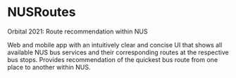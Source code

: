 # NUSRoutes

Orbital 2021: Route recommendation within NUS

Web and mobile app with an intuitively clear and concise UI that shows all available NUS bus services and their corresponding routes at the respective bus stops. 
Provides recommendation of the quickest bus route from one place to another within NUS.